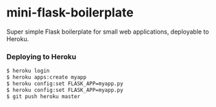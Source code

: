 # mini-flask-boilerplate
Super simple Flask boilerplate for small web applications, deployable to Heroku. 

### Deploying to Heroku
```sh
$ heroku login
$ heroku apps:create myapp
$ heroku config:set FLASK_APP=myapp.py
$ heroku config:set FLASK_APP=myapp.py
$ git push heroku master
```
